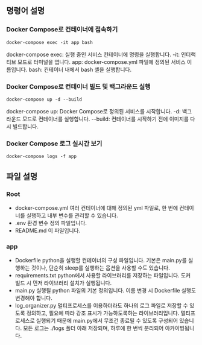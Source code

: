 
## 명령어 설명

### Docker Compose로 컨테이너에 접속하기
```
docker-compose exec -it app bash
```
docker-compose exec: 실행 중인 서비스 컨테이너에 명령을 실행합니다.
-it: 인터랙티브 모드로 터미널을 엽니다.
app: docker-compose.yml 파일에 정의된 서비스 이름입니다.
bash: 컨테이너 내에서 bash 셸을 실행합니다.

### Docker Compose로 컨테이너 빌드 및 백그라운드 실행
```
docker-compose up -d --build
```
docker-compose up: Docker Compose로 정의된 서비스를 시작합니다.
-d: 백그라운드 모드로 컨테이너를 실행합니다.
--build: 컨테이너를 시작하기 전에 이미지를 다시 빌드합니다.

### Docker Compose 로그 실시간 보기
```
docker-compose logs -f app
```

## 파일 설명

### Root
* docker-compose.yml
여러 컨테이너에 대해 정의된 yml 파일로, 한 번에 컨테이너를 실행하고 내부 변수를 관리할 수 있습니다.
* .env
환경 변수 정의 파일입니다.
* README.md
이 파일입니다.
### app
* Dockerfile
python을 실행할 컨테이너의 구성 파일입니다. 기본은 main.py를 실행하는 것이나, 단순히 sleep를 실행하는 옵션을 사용할 수도 있습니다.
* requirements.txt
python에서 사용할 라이브러리를 저장하는 파일입니다. 도커 빌드 시 먼저 라이브러리 설치가 실행됩니다. 
* main.py
실행될 python 파일의 기본 정의입니다. 이름 변경 시 Dockerfile 실행도 변경해야 합니다. 
* log_organizer.py
멀티프로세스를 이용하더라도 하나의 로그 파일로 저장할 수 있도록 정의하고, 필요에 따라 강조 표시가 가능하도록하는 라이브러리입니다. 멀티프로세스로 실행되기 때문에 main.py에서 무조건 종료될 수 있도록 구성되어 있습니다. 모든 로그는 ./logs 폴더 아래 저장되며, 하루에 한 번씩 분리되어 아카이빙됩니다.